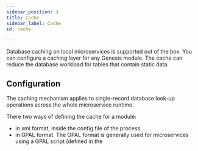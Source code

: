 ```yaml
---
sidebar_position: 3
title: Cache
sidebar_label: Cache
id: cache

---
```

Database caching on local microservices is supported out of the box. You can configure a caching layer for any Genesis module. The cache can reduce the database workload for tables that contain static data.

## Configuration

The caching mechanism applies to single-record database look-up operations across the whole microservice runtime.

There two ways of defining the cache for a module:

* in xml format,  inside the config file of the process.  
* in GPAL format. The GPAL format is generally used for microservices using a GPAL script (defined in the <script> attribute in processes.xml). The cache file is defined in the <config> attribute of the process definition.